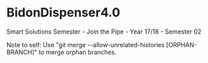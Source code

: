 # BidonDispenser4.0
Smart Solutions Semester - Join the Pipe - Year 17/18 - Semester 02


Note to self:
Use "git merge --allow-unrelated-histories [ORPHAN-BRANCH]" to merge orphan branches.




